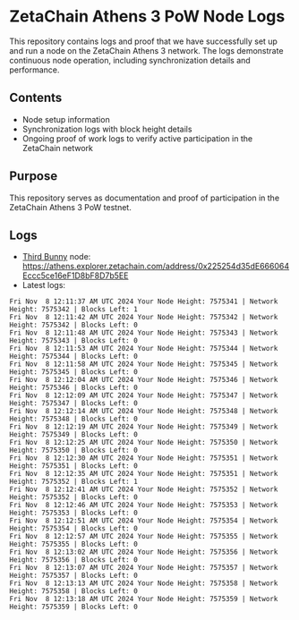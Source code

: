 # ZetaChain Athens 3 PoW Node Logs
This repository contains logs and proof that we have successfully set up and run a node on the ZetaChain Athens 3 network. The logs demonstrate continuous node operation, including synchronization details and performance.

## Contents
- Node setup information
- Synchronization logs with block height details
- Ongoing proof of work logs to verify active participation in the ZetaChain network

## Purpose
This repository serves as documentation and proof of participation in the ZetaChain Athens 3 PoW testnet.

## Logs

- [Third Bunny](https://thirdbunny.xyz/) node: https://athens.explorer.zetachain.com/address/0x225254d35dE666064Eccc5ce16eF1D8bF8D7b5EE
- Latest logs:
```
Fri Nov  8 12:11:37 AM UTC 2024 Your Node Height: 7575341 | Network Height: 7575342 | Blocks Left: 1
Fri Nov  8 12:11:42 AM UTC 2024 Your Node Height: 7575342 | Network Height: 7575342 | Blocks Left: 0
Fri Nov  8 12:11:48 AM UTC 2024 Your Node Height: 7575343 | Network Height: 7575343 | Blocks Left: 0
Fri Nov  8 12:11:53 AM UTC 2024 Your Node Height: 7575344 | Network Height: 7575344 | Blocks Left: 0
Fri Nov  8 12:11:58 AM UTC 2024 Your Node Height: 7575345 | Network Height: 7575345 | Blocks Left: 0
Fri Nov  8 12:12:04 AM UTC 2024 Your Node Height: 7575346 | Network Height: 7575346 | Blocks Left: 0
Fri Nov  8 12:12:09 AM UTC 2024 Your Node Height: 7575347 | Network Height: 7575347 | Blocks Left: 0
Fri Nov  8 12:12:14 AM UTC 2024 Your Node Height: 7575348 | Network Height: 7575348 | Blocks Left: 0
Fri Nov  8 12:12:19 AM UTC 2024 Your Node Height: 7575349 | Network Height: 7575349 | Blocks Left: 0
Fri Nov  8 12:12:25 AM UTC 2024 Your Node Height: 7575350 | Network Height: 7575350 | Blocks Left: 0
Fri Nov  8 12:12:30 AM UTC 2024 Your Node Height: 7575351 | Network Height: 7575351 | Blocks Left: 0
Fri Nov  8 12:12:35 AM UTC 2024 Your Node Height: 7575351 | Network Height: 7575352 | Blocks Left: 1
Fri Nov  8 12:12:41 AM UTC 2024 Your Node Height: 7575352 | Network Height: 7575352 | Blocks Left: 0
Fri Nov  8 12:12:46 AM UTC 2024 Your Node Height: 7575353 | Network Height: 7575353 | Blocks Left: 0
Fri Nov  8 12:12:51 AM UTC 2024 Your Node Height: 7575354 | Network Height: 7575354 | Blocks Left: 0
Fri Nov  8 12:12:57 AM UTC 2024 Your Node Height: 7575355 | Network Height: 7575355 | Blocks Left: 0
Fri Nov  8 12:13:02 AM UTC 2024 Your Node Height: 7575356 | Network Height: 7575356 | Blocks Left: 0
Fri Nov  8 12:13:07 AM UTC 2024 Your Node Height: 7575357 | Network Height: 7575357 | Blocks Left: 0
Fri Nov  8 12:13:13 AM UTC 2024 Your Node Height: 7575358 | Network Height: 7575358 | Blocks Left: 0
Fri Nov  8 12:13:18 AM UTC 2024 Your Node Height: 7575359 | Network Height: 7575359 | Blocks Left: 0
```
